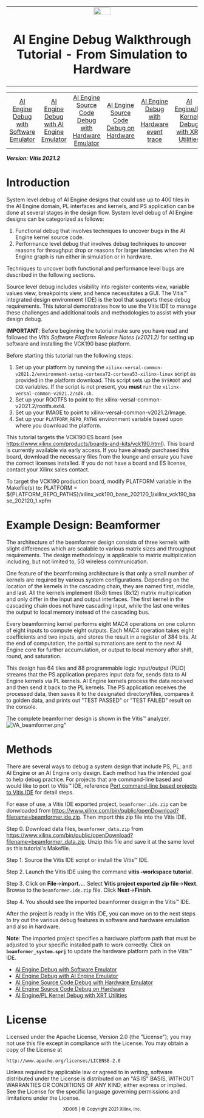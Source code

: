 <table>
 <tr>
   <td align="center"><img src="https://www.xilinx.com/content/dam/xilinx/imgs/press/media-kits/corporate/xilinx-logo.png" width="30%"/><h1>AI Engine Debug Walkthrough Tutorial - From Simulation to Hardware</h1>
   </td>
 </tr>
 </table>


<table style="width:100%">
    <tr>
    <td width="17%" align="center"><a href="Debug1_se.md">AI Engine Debug with Software Emulator</a></td>
    <td width="17%" align="center"><a href="Debug2_ai.md">AI Engine Debug with AI Engine Emulator</a></td>
    <td width="17%" align="center"><a href="Debug2_he.md">AI Engine Source Code Debug with Hardware Emulator</a></td>
    <td width="17%" align="center"><a href="Debug3_hw.md">AI Engine Source Code Debug on Hardware</a></td>
    <td width="17%" align="center"><a href="Debug4_et.md">AI Engine Debug with Hardware event trace</a></td>
    <td width="17%" align="center"><a href="Debug5_bc.md">AI Engine/PL Kernel Debug with XRT Utilities</a></td>
  </tr>
</table>

***Version: Vitis 2021.2***

# Introduction
System level debug of AI Engine designs that could use up to 400 tiles in the AI Engine domain, PL interfaces and kernels, and PS application can be done at several stages in the design flow. System level debug of AI Engine designs can be categorized as follows:
1.	Functional debug that involves techniques to uncover bugs in the AI Engine kernel source code.
2.	Performance level debug that involves debug techniques to uncover reasons for throughput drop or reasons for larger latencies when the AI Engine graph is run either in simulation or in hardware.

Techniques to uncover both functional and performance level bugs are described in the following sections.  

Source level debug includes visibility into register contents view, variable values view, breakpoints view, and hence necessitates a GUI. The Vitis™ integrated design environment (IDE) is the tool that supports these debug requirements. This tutorial demonstrates how to use the Vitis IDE to manage these challenges and additional tools and methodologies to assist with your design debug.

**IMPORTANT**: Before beginning the tutorial make sure you have read and followed the *Vitis Software Platform Release Notes (v2021.2)* for setting up software and installing the VCK190 base platform.

Before starting this tutorial run the following steps:

1. Set up your platform by running the `xilinx-versal-common-v2021.2/environment-setup-cortexa72-cortexa53-xilinx-linux` script as provided in the platform download. This script sets up the `SYSROOT` and `CXX` variables. If the script is not present, you **must** run the `xilinx-versal-common-v2021.2/sdk.sh`.
2.	Set up your ROOTFS to point to the xilinx-versal-common-v2021.2/rootfs.ext4.
3.	Set up your IMAGE to point to xilinx-versal-common-v2021.2/Image.
4. Set up your `PLATFORM_REPO_PATHS` environment variable based upon where you download the platform.

This tutorial targets the VCK190 ES board (see https://www.xilinx.com/products/boards-and-kits/vck190.html). This board is currently available via early access. If you have already purchased this board, download the necessary files from the lounge and ensure you have the correct licenses installed. If you do not have a board and ES license, contact your Xilinx sales contact.

To target the VCK190 production board, modify PLATFORM variable in the Makefile(s) to:
PLATFORM = ${PLATFORM_REPO_PATHS}/xilinx_vck190_base_202120_1/xilinx_vck190_base_202120_1.xpfm

# Example Design: Beamformer
The architecture of the beamformer design consists of three kernels with slight differences which are scalable to various matrix sizes and throughput requirements. The design methodology is applicable to matrix multiplication including, but not limited to, 5G wireless communication.

One feature of the beamforming architecture is that only a small number of kernels are required by various system configurations. Depending on the location of the kernels in the cascading chain, they are named first, middle, and last. All the kernels implement (8x8) times (8x12) matrix multiplication and only differ in the input and output interfaces.
The first kernel in the cascading chain does not have cascading input, while the last one writes the output to local memory instead of the cascading bus.

Every beamforming kernel performs eight MAC4 operations on one column of eight inputs to compute eight outputs. Each MAC4 operation takes eight coefficients and two inputs, and stores the result in a register of 384 bits.
At the end of computation, the partial summations are sent to the next AI Engine core for further accumulation, or output to local memory after shift, round, and saturation.

This design has 64 tiles and 88 programmable logic input/output (PLIO) streams that the PS application prepares input data for, sends  data to AI Engine kernels via PL kernels. AI Engine kernels process the data received and then send it back to the PL kernels. The PS application receives the processed data, then saves it to the designated directory/files, compares it to golden data, and prints out "TEST PASSED" or "TEST FAILED" result on the console.

The complete beamformer design is shown in the Vitis™ analyzer.
![VA_beamformer.png"](./images/VA_beamformer.png)

# Methods

There are several ways to debug a system design that include PS, PL, and AI Engine or an AI Engine only design. Each method has the intended goal to help debug practice. For projects that are command-line based and would like to port to Vitis™ IDE, reference [Port command-line based projects to Vitis IDE](./Debug0_po.md) for detail steps.

For ease of use, a Vitis IDE exported project, `beamformer.ide.zip` can be donwloaded from https://www.xilinx.com/bin/public/openDownload?filename=beamformer.ide.zip. Then import this zip file into the Vitis IDE.

Step 0. Download data files, `beamformer_data.zip` from https://www.xilinx.com/bin/public/openDownload?filename=beamformer_data.zip. Unzip this file and save it at the same level as this tutorial's Makefile.

Step 1. Source the Vitis IDE script or install the Vitis™ IDE.

Step 2. Launch the Vitis IDE using the command **vitis -workspace tutorial**.

Step 3. Click on **File**->**import...**. Select **Vitis project exported zip file**->**Next**. Browse to the `beamformer.ide.zip` file. Click **Next**->**Finish**.

Step 4. You should see the imported beamformer design in the Vitis™ IDE.

After the project is ready in the Vitis IDE, you can move on to the next steps to try out the various debug features in software and hardware emulation and also in hardware.

**Note**: The imported project specifies a hardware platform path that must be adjusted to your specific installed path to work correctly. Click on **`beamformer_system.sprj`** to update the hardware platform path in the Vitis™ IDE.

* <a href="Debug1_se.md">AI Engine Debug with Software Emulator</a>
* <a href="Debug2_ai.md">AI Engine Debug with AI Engine Emulator</a>
* <a href="Debug2_he.md">AI Engine Source Code Debug with Hardware Emulator</a>
* <a href="Debug3_hw.md">AI Engine Source Code Debug on Hardware</a>
* <a href="Debug5_bc.md">AI Engine/PL Kernel Debug with XRT Utilities</a>


# License

Licensed under the Apache License, Version 2.0 (the "License");
you may not use this file except in compliance with the License.
You may obtain a copy of the License at

    http://www.apache.org/licenses/LICENSE-2.0


Unless required by applicable law or agreed to in writing, software
distributed under the License is distributed on an "AS IS" BASIS,
WITHOUT WARRANTIES OR CONDITIONS OF ANY KIND, either express or implied.
See the License for the specific language governing permissions and
limitations under the License.

<p align="center"><sup>XD005 | &copy; Copyright 2021 Xilinx, Inc.</sup></p>

